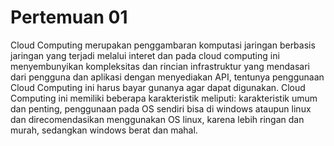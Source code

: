 # Pertemuan 01

Cloud Computing merupakan penggambaran komputasi jaringan berbasis jaringan yang terjadi melalui interet dan pada cloud computing ini menyembunyikan kompleksitas dan rincian infrastruktur yang mendasari dari pengguna dan aplikasi dengan menyediakan API, tentunya penggunaan Cloud Computing ini harus bayar gunanya agar dapat digunakan.
Cloud Computing ini memiliki beberapa karakteristik meliputi: karakteristik umum dan penting, penggunaan pada OS sendiri bisa di windows ataupun linux dan direcomendasikan menggunakan OS linux, karena lebih ringan dan murah, sedangkan windows berat dan mahal.
